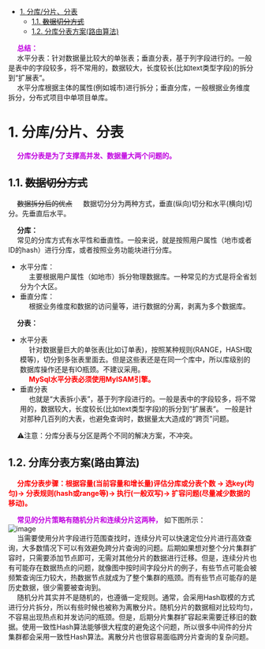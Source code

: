 

<!-- TOC -->

- [1. 分库/分片、分表](#1-分库分片分表)
    - [1.1. ~~数据切分方式~~](#11-数据切分方式)
    - [1.2. 分库分表方案(路由算法)](#12-分库分表方案路由算法)

<!-- /TOC -->

&emsp; **<font color = "clime">总结：</font>**  
&emsp; 水平分表：针对数据量比较大的单张表；垂直分表，基于列字段进行的。一般是表中的字段较多，将不常用的，数据较大，长度较长(比如text类型字段)的拆分到“扩展表“。  
&emsp; 水平分库根据主体的属性(例如城市)进行拆分；垂直分库，一般根据业务维度拆分，分布式项目中单项目单库。  


# 1. 分库/分片、分表  
<!-- 
 分库分表：如何做到永不迁移数据和避免热点？ 
 https://mp.weixin.qq.com/s/qRCnD73nH_XuW0T_TWq8lg
-->

&emsp; **<font color = "clime">分库分表是为了支撑高并发、数据量大两个问题的。</font>**  

## 1.1. ~~数据切分方式~~
&emsp; ~~数据拆分后的优点~~ 
&emsp; 数据切分分为两种方式，垂直(纵向)切分和水平(横向)切分。先垂直后水平。  

&emsp; **分库：**  
&emsp; 常见的分库方式有水平性和垂直性。一般来说，就是按照用户属性（地市或者ID的hash）进行分库，或者按照业务功能块进行分库。  

* 水平分库：  
&emsp; 主要根据用户属性（如地市）拆分物理数据库。一种常见的方式是将全省划分为个大区。  
* 垂直分库：  
&emsp; 根据业务维度和数据的访问量等，进行数据的分离，剥离为多个数据库。  

&emsp; **分表：**  

* 水平分表  
&emsp; 针对数据量巨大的单张表(比如订单表)，按照某种规则(RANGE，HASH取模等)，切分到多张表里面去。但是这些表还是在同一个库中，所以库级别的数据库操作还是有IO瓶颈。不建议采用。  
&emsp; **<font color = "red">MySql水平分表必须使用MyISAM引擎。</font>** 
* 垂直分表  
&emsp; 也就是“大表拆小表”，基于列字段进行的。一般是表中的字段较多，将不常用的，数据较大，长度较长(比如text类型字段)的拆分到“扩展表“。 一般是针对那种几百列的大表，也避免查询时，数据量太大造成的“跨页”问题。  


&emsp; ⚠️注意：分库分表与分区是两个不同的解决方案，不冲突。  

<!-- 
 1.1.1. 垂直(纵向)切分  
* 垂直分表  
&emsp; 也就是“大表拆小表”，基于列字段进行的。一般是表中的字段较多，将不常用的，数据较大，长度较长(比如text类型字段)的拆分到“扩展表“。 一般是针对那种几百列的大表，也避免查询时，数据量太大造成的“跨页”问题。  
* 垂直分库  
&emsp; 垂直分库针对的是一个系统中的不同业务进行拆分，比如用户User一个库，商品Producet一个库，订单Order一个库。 切分后，要放在多个服务器上，而不是一个服务器上。为什么？ 想象一下，一个购物网站对外提供服务，会有用户，商品，订单等的CRUD。没拆分之前，全部都是落到单一的库上的，这会让数据库的单库处理能力成为瓶颈。按垂直分库后，如果还是放在一个数据库服务器上， 随着用户量增大，这会让单个数据库的处理能力成为瓶颈，还有单个服务器的磁盘空间，内存，tps等非常吃紧。 所以要拆分到多个服务器上，这样上面的问题都解决了，以后也不会面对单机资源问题。  
&emsp; 数据库业务层面的拆分，和服务的“治理”，“降级”机制类似，也能对不同业务的数据分别的进行管理，维护，监控，扩展等。数据库往往最容易成为应用系统的瓶颈，而数据库本身属于“有状态”的，相对于Web和应用服务器来讲，是比较难实现“横向扩展”的。 数据库的连接资源比较宝贵且单机处理能力也有限，在高并发场景下，垂直分库一定程度上能够突破IO、连接数及单机硬件资源的瓶颈。  
&emsp; 垂直分库就是根据业务耦合性，将关联度低的不同表存储在不同的数据库。做法与大系统拆分为多个小系统类似，按业务分类进行独立划分。与"微服务治理"的做法相似，每个微服务使用单独的一个数据库。  

 1.1.2. 水平(横向)切分  
* 水平分表  
&emsp; 针对数据量巨大的单张表(比如订单表)，按照某种规则(RANGE，HASH取模等)，切分到多张表里面去。但是这些表还是在同一个库中，所以库级别的数据库操作还是有IO瓶颈。不建议采用。  
&emsp; **<font color = "red">MySql水平分表必须使用MyISAM引擎。</font>**  
* 水平分库分表  
&emsp; 将单张表的数据切分到多个服务器上去，每个服务器具有相应的库与表，只是表中数据集合不同。水平分库分表能够有效的缓解单机和单库的性能瓶颈和压力，突破IO、连接数、硬件资源等的瓶颈。  
-->


## 1.2. 分库分表方案(路由算法)  
&emsp; **<font color = "red">分库分表步骤：根据容量(当前容量和增长量)评估分库或分表个数 -> 选key(均匀)-> 分表规则(hash或range等)-> 执行(一般双写)-> 扩容问题(尽量减少数据的移动)。</font>**   

&emsp; **<font color = "clime">常见的分片策略有随机分片和连续分片这两种，</font>** 如下图所示：  
![image](https://gitee.com/wt1814/pic-host/raw/master/images/SQL/sql-13.png)  
&emsp; 当需要使用分片字段进行范围查找时，连续分片可以快速定位分片进行高效查询，大多数情况下可以有效避免跨分片查询的问题。后期如果想对整个分片集群扩容时，只需要添加节点即可，无需对其他分片的数据进行迁移。但是，连续分片也有可能存在数据热点的问题，就像图中按时间字段分片的例子，有些节点可能会被频繁查询压力较大，热数据节点就成为了整个集群的瓶颈。而有些节点可能存的是历史数据，很少需要被查询到。  
&emsp; 随机分片其实并不是随机的，也遵循一定规则。通常，会采用Hash取模的方式进行分片拆分，所以有些时候也被称为离散分片。随机分片的数据相对比较均匀，不容易出现热点和并发访问的瓶颈。但是，后期分片集群扩容起来需要迁移旧的数据。使用一致性Hash算法能够很大程度的避免这个问题，所以很多中间件的分片集群都会采用一致性Hash算法。离散分片也很容易面临跨分片查询的复杂问题。  

